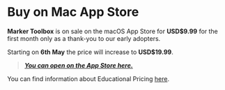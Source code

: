 # Buy on Mac App Store

**Marker Toolbox** is on sale on the macOS App Store for **USD$9.99** for the first month only as a thank-you to our early adopters.

Starting on **6th May** the price will increase to **USD$19.99**.

> **_[You can open on the App Store here.](https://apps.apple.com/us/app/marker-toolbox/id6446810965)_**

You can find information about Educational Pricing [here](https://markertoolbox.io/educational/).
